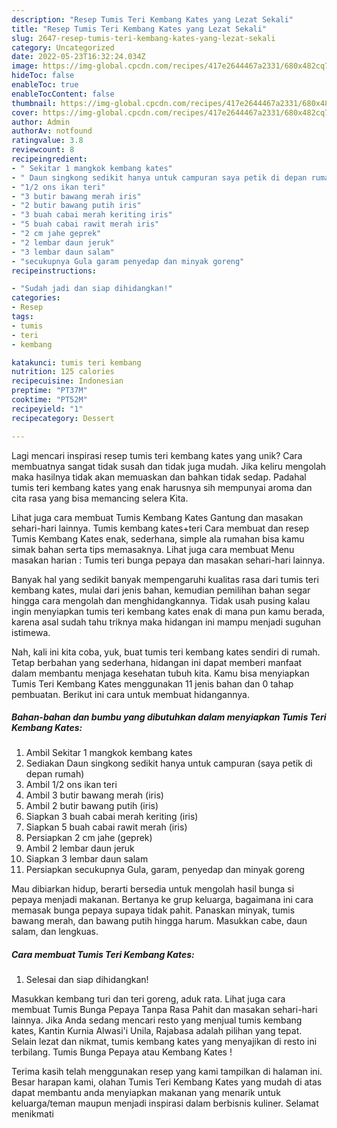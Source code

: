 ```yaml
---
description: "Resep Tumis Teri Kembang Kates yang Lezat Sekali"
title: "Resep Tumis Teri Kembang Kates yang Lezat Sekali"
slug: 2647-resep-tumis-teri-kembang-kates-yang-lezat-sekali
category: Uncategorized
date: 2022-05-23T16:32:24.034Z
image: https://img-global.cpcdn.com/recipes/417e2644467a2331/680x482cq70/tumis-teri-kembang-kates-foto-resep-utama.jpg
hideToc: false
enableToc: true
enableTocContent: false
thumbnail: https://img-global.cpcdn.com/recipes/417e2644467a2331/680x482cq70/tumis-teri-kembang-kates-foto-resep-utama.jpg
cover: https://img-global.cpcdn.com/recipes/417e2644467a2331/680x482cq70/tumis-teri-kembang-kates-foto-resep-utama.jpg
author: Admin
authorAv: notfound
ratingvalue: 3.8
reviewcount: 8
recipeingredient:
- " Sekitar 1 mangkok kembang kates"
- " Daun singkong sedikit hanya untuk campuran saya petik di depan rumah"
- "1/2 ons ikan teri"
- "3 butir bawang merah iris"
- "2 butir bawang putih iris"
- "3 buah cabai merah keriting iris"
- "5 buah cabai rawit merah iris"
- "2 cm jahe geprek"
- "2 lembar daun jeruk"
- "3 lembar daun salam"
- "secukupnya Gula garam penyedap dan minyak goreng"
recipeinstructions:

- "Sudah jadi dan siap dihidangkan!"
categories:
- Resep
tags:
- tumis
- teri
- kembang

katakunci: tumis teri kembang 
nutrition: 125 calories
recipecuisine: Indonesian
preptime: "PT37M"
cooktime: "PT52M"
recipeyield: "1"
recipecategory: Dessert

---
```





Lagi mencari inspirasi resep tumis teri kembang kates yang unik? Cara membuatnya sangat tidak susah dan tidak juga mudah. Jika keliru mengolah maka hasilnya tidak akan memuaskan dan bahkan tidak sedap. Padahal tumis teri kembang kates yang enak harusnya sih mempunyai aroma dan cita rasa yang bisa memancing selera Kita.





Lihat juga cara membuat Tumis Kembang Kates Gantung dan masakan sehari-hari lainnya. Tumis kembang kates+teri Cara membuat dan resep Tumis Kembang Kates enak, sederhana, simple ala rumahan bisa kamu simak bahan serta tips memasaknya. Lihat juga cara membuat Menu masakan harian : Tumis teri bunga pepaya dan masakan sehari-hari lainnya.

Banyak hal yang sedikit banyak mempengaruhi kualitas rasa dari tumis teri kembang kates, mulai dari jenis bahan, kemudian pemilihan bahan segar hingga cara mengolah dan menghidangkannya. Tidak usah pusing kalau ingin menyiapkan tumis teri kembang kates enak di mana pun kamu berada, karena asal sudah tahu triknya maka hidangan ini mampu menjadi suguhan istimewa.






Nah, kali ini kita coba, yuk, buat tumis teri kembang kates sendiri di rumah. Tetap berbahan yang sederhana, hidangan ini dapat memberi manfaat dalam membantu menjaga kesehatan tubuh kita. Kamu bisa menyiapkan Tumis Teri Kembang Kates menggunakan 11 jenis bahan dan 0 tahap pembuatan. Berikut ini cara untuk membuat hidangannya.

<!--inarticleads1-->

##### Bahan-bahan dan bumbu yang dibutuhkan dalam menyiapkan Tumis Teri Kembang Kates:

1. Ambil  Sekitar 1 mangkok kembang kates
1. Sediakan  Daun singkong sedikit hanya untuk campuran (saya petik di depan rumah)
1. Ambil 1/2 ons ikan teri
1. Ambil 3 butir bawang merah (iris)
1. Ambil 2 butir bawang putih (iris)
1. Siapkan 3 buah cabai merah keriting (iris)
1. Siapkan 5 buah cabai rawit merah (iris)
1. Persiapkan 2 cm jahe (geprek)
1. Ambil 2 lembar daun jeruk
1. Siapkan 3 lembar daun salam
1. Persiapkan secukupnya Gula, garam, penyedap dan minyak goreng


Mau dibiarkan hidup, berarti bersedia untuk mengolah hasil bunga si pepaya menjadi makanan. Bertanya ke grup keluarga, bagaimana ini cara memasak bunga pepaya supaya tidak pahit. Panaskan minyak, tumis bawang merah, dan bawang putih hingga harum. Masukkan cabe, daun salam, dan lengkuas. 

<!--inarticleads2-->

##### Cara membuat Tumis Teri Kembang Kates:


1. Selesai dan siap dihidangkan!

Masukkan kembang turi dan teri goreng, aduk rata. Lihat juga cara membuat Tumis Bunga Pepaya Tanpa Rasa Pahit dan masakan sehari-hari lainnya. Jika Anda sedang mencari resto yang menjual tumis kembang kates, Kantin Kurnia Alwasi&#39;i Unila, Rajabasa adalah pilihan yang tepat. Selain lezat dan nikmat, tumis kembang kates yang menyajikan di resto ini terbilang. Tumis Bunga Pepaya atau Kembang Kates ! 

Terima kasih telah menggunakan resep yang kami tampilkan di halaman ini. Besar harapan kami, olahan Tumis Teri Kembang Kates yang mudah di atas dapat membantu anda menyiapkan makanan yang menarik untuk keluarga/teman maupun menjadi inspirasi dalam berbisnis kuliner. Selamat menikmati

